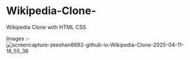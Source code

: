 # Wikipedia-Clone-
Wikipedia Clone with HTML CSS 

Images :- 
![screencapture-zeeshan8692-github-io-Wikipedia-Clone-2025-04-11-18_55_38](https://github.com/user-attachments/assets/afdaac0d-72a0-449f-b969-be55447a0442)
